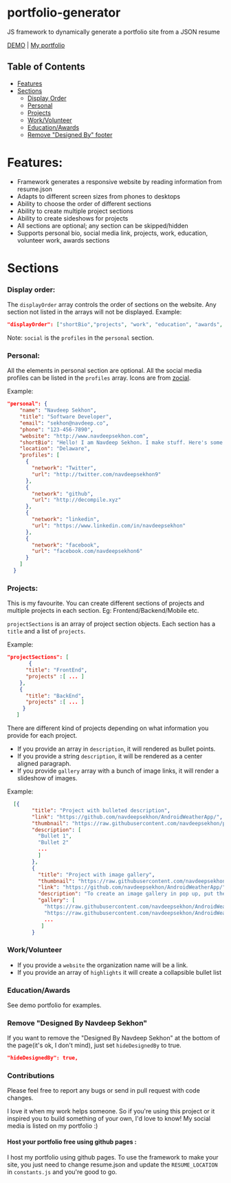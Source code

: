 # portfolio-generator
JS framework to dynamically generate a portfolio site from a JSON resume

<a href="http://navdeepsekhon.github.io/portfolio-generator" target="_blank">DEMO</a> | <a href="http://www.navdeepsekhon.com" target="_blank">My portfolio</a>

## Table of Contents
 - [Features](#features)
 - [Sections](#sections)
    - [Display Order](#display-order)
    - [Personal](#personal)
    - [Projects](#projects)
    - [Work/Volunteer](#workvolunteer)
    - [Education/Awards](#educationawards)
    - [Remove "Designed By" footer](#remove-designed-by-navdeep-sekhon)


# Features:
* Framework generates a responsive website by reading information from resume.json
* Adapts to different screen sizes from phones to desktops
* Ability to choose the order of different sections
* Ability to create multiple project sections
* Ability to create sideshows for projects
* All sections are optional; any section can be skipped/hidden
* Supports personal bio, social media link, projects, work, education, volunteer work, awards sections

# Sections

### Display order:

The `displayOrder` array controls the order of sections on the website. Any section not listed in the arrays will not be displayed.
Example:
```json
"displayOrder": ["shortBio","projects", "work", "education", "awards", "volunteer", "social"]
```

Note: `social` is the `profiles` in the `personal` section.
### Personal:

All the elements in personal section are optional. All the social media profiles can be listed in the `profiles` array. Icons are from [zocial](https://github.com/smcllns/css-social-buttons).

Example:
```json
"personal": {
    "name": "Navdeep Sekhon",
    "title": "Software Developer",
    "email": "sekhon@navdeep.co",
    "phone": "123-456-7890",
    "website": "http://www.navdeepsekhon.com",
    "shortBio": "Hello! I am Navdeep Sekhon. I make stuff. Here's some of it.",
    "location": "Delaware",
    "profiles": [
      {
        "network": "Twitter",
        "url": "http://twitter.com/navdeepsekhon9"
      },
      {
        "network": "github",
        "url": "http://decompile.xyz"
      },
      {
        "network": "linkedin",
        "url": "https://www.linkedin.com/in/navdeepsekhon"
      },
      {
        "network": "facebook",
        "url": "facebook.com/navdeepsekhon6"
      }
    ]
  }
```


### Projects:

This is my favourite. You can create different sections of projects and multiple projects in each section. Eg: Frontend/Backend/Mobile etc.

`projectSections` is an array of project section objects. Each section has a `title` and a list of `projects`.

Example:
```json
"projectSections": [
       {
      "title": "FrontEnd",
      "projects" :[ ... ]
    },
    {
      "title": "BackEnd",
      "projects" :[ ... ]
     }
   ]
```

There are different kind of projects depending on what information you provide for each project.
* If you provide an array in `description`, it will rendered as bullet points.
* If you provide a string `description`, it will be rendered as a center aligned paragraph.
* If you provide `gallery` array with a bunch of image links, it will render a slideshow of images.

Example:
```json
  [{
        "title": "Project with bulleted description",
        "link": "https://github.com/navdeepsekhon/AndroidWeatherApp/",
        "thumbnail": "https://raw.githubusercontent.com/navdeepsekhon/portfolio-generator/master/screenshot.PNG",
        "description": [
          "Bullet 1",
          "Bullet 2"
          ...
          ]
        },
        {
          "title": "Project with image gallery",
          "thumbnail": "https://raw.githubusercontent.com/navdeepsekhon/AndroidWeatherApp/master/screenshots/tablet_mainscreen.png",
          "link": "https://github.com/navdeepsekhon/AndroidWeatherApp/",
          "description": "To create an image gallery in pop up, put the image URLs comma separated in gallery: []",
          "gallery": [
            "https://raw.githubusercontent.com/navdeepsekhon/AndroidWeatherApp/master/screenshots/phone_detailscreen_portrait.png",
            "https://raw.githubusercontent.com/navdeepsekhon/AndroidWeatherApp/master/screenshots/phone_mainscreen.png",
            ...
           ]
        }

```

### Work/Volunteer

* If you provide a `website` the organization name will be a link.
* If you provide an array of `highlights` it will create a collapsible bullet list

### Education/Awards
See demo portfolio for examples.

### Remove "Designed By Navdeep Sekhon"

If you want to remove the "Designed By Navdeep Sekhon" at the bottom of the page(it's ok, I don't mind), just set `hideDesignedBy` to true.
```json
"hideDesignedBy": true,
```
### Contributions

Please feel free to report any bugs or send in pull request with code changes.

I love it when my work helps someone. So if you're using this project or it inspired you to build something of your own, I'd love to know! My social media is listed on my portfolio :)


#### Host your portfolio free using github pages :

I host my portfolio using github pages. To use the framework to make your site, you just need to change resume.json and update the `RESUME_LOCATION` in `constants.js` and you're good to go.
